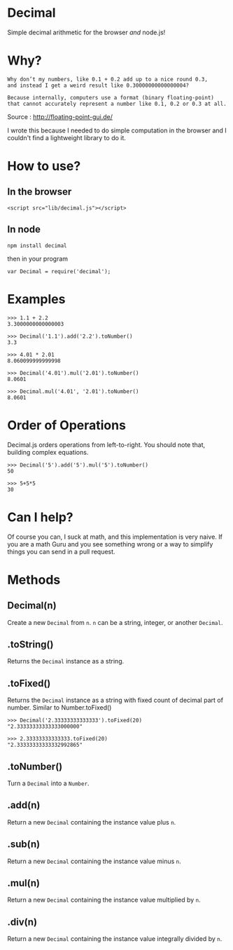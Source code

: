 Decimal
======

Simple decimal arithmetic for the browser *and* node.js!


Why?
=======

    Why don’t my numbers, like 0.1 + 0.2 add up to a nice round 0.3,
    and instead I get a weird result like 0.30000000000000004?

    Because internally, computers use a format (binary floating-point)
    that cannot accurately represent a number like 0.1, 0.2 or 0.3 at all.

Source : http://floating-point-gui.de/

I wrote this because I needed to do simple computation in the browser
and I couldn't find a lightweight library to do it.

How to use?
===========


In the browser
--------------

    <script src="lib/decimal.js"></script>

In node
-------

    npm install decimal

then in your program

    var Decimal = require('decimal');


Examples
=======

    >>> 1.1 + 2.2
    3.3000000000000003

    >>> Decimal('1.1').add('2.2').toNumber()
    3.3

    >>> 4.01 * 2.01
    8.060099999999998

    >>> Decimal('4.01').mul('2.01').toNumber()
    8.0601

    >>> Decimal.mul('4.01', '2.01').toNumber()
    8.0601

Order of Operations
===========
Decimal.js orders operations from left-to-right. You should note that, building complex equations.
    
    >>> Decimal('5').add('5').mul('5').toNumber()
    50

    >>> 5+5*5
    30

Can I help?
===========

Of course you can, I suck at math, and this implementation is very naive.
If you are a math Guru and you see something wrong or a
way to simplify things you can send in a pull request.


Methods
=======

Decimal(n)
------------------

Create a new `Decimal` from `n`. `n` can be a string, integer, or
another `Decimal`.

.toString()
------------------

Returns the `Decimal` instance as a string.

.toFixed()
------------------

Returns the `Decimal` instance as a string with fixed count of decimal part of number.
Similar to Number.toFixed()

    >>> Decimal('2.33333333333333').toFixed(20)
    "2.33333333333333000000"

    >>> 2.33333333333333.toFixed(20)
    "2.33333333333332992865"

.toNumber()
-----------

Turn a `Decimal` into a `Number`.

.add(n)
-------

Return a new `Decimal` containing the instance value plus `n`.

.sub(n)
-------

Return a new `Decimal` containing the instance value minus `n`.

.mul(n)
-------

Return a new `Decimal` containing the instance value multiplied by `n`.

.div(n)
-------

Return a new `Decimal` containing the instance value integrally divided by `n`.

